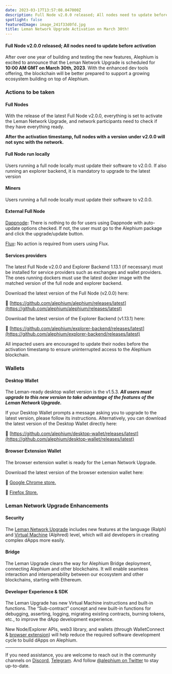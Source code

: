 ```yaml
---
date: 2023-03-17T13:57:08.047000Z
description: Full Node v2.0.0 released; All nodes need to update before activation
spotlight: false
featuredImage: image_241f33d0fd.jpg
title: Leman Network Upgrade Activation on March 30th!
---
```


#### Full Node v2.0.0 released; All nodes need to update before activation

After over one year of building and testing the new features, Alephium is excited to announce that the Leman Network Upgrade is scheduled for **10:00 AM GMT on March 30th, 2023**. With the enhanced dev tools offering, the blockchain will be better prepared to support a growing ecosystem building on top of Alephium.

### Actions to be taken

#### Full Nodes

With the release of the latest Full Node v2.0.0, everything is set to activate the Leman Network Upgrade, and network participants need to check if they have everything ready.

**After the activation timestamp, full nodes with a version under v2.0.0 will not sync with the network.**

#### **Full Node run locally**

Users running a full node locally must update their software to v2.0.0. If also running an explorer backend, it is mandatory to upgrade to the latest version

#### **Miners**

Users running a full node locally must update their software to v2.0.0.

#### **External Full Node**

[Dappnode](https://dappnode.io/)**:** There is nothing to do for users using Dappnode with auto-update options checked. If not, the user must go to the Alephium package and click the upgrade/update button.

[Flux](https://runonflux.io/)**:** No action is required from users using Flux.

#### **Services providers**

The latest Full Node v2.0.0 and Explorer Backend 1.13.1 (if necessary) must be installed for service providers such as exchanges and wallet providers. The ones running dockers must use the latest docker image with the matched version of the full node and explorer backend.

Download the latest version of the Full Node (v2.0.0) here:

🔗 [https://github.com/alephium/alephium/releases/latest](https://github.com/alephium/alephium/releases/latest)

Download the latest version of the Explorer Backend (v1.13.1) here:

🔗 [https://github.com/alephium/explorer-backend/releases/latest](https://github.com/alephium/explorer-backend/releases/latest)

All impacted users are encouraged to update their nodes before the activation timestamp to ensure uninterrupted access to the Alephium blockchain.

### Wallets

#### **Desktop Wallet**

The Leman-ready desktop wallet version is the v1.5.3. **_All users must upgrade to this new version to take advantage of the features of the Leman Network Upgrade._**

If your Desktop Wallet prompts a message asking you to upgrade to the latest version, please follow its instructions. Alternatively, you can download the latest version of the Desktop Wallet directly here:

🔗 [https://github.com/alephium/desktop-wallet/releases/latest](https://github.com/alephium/desktop-wallet/releases/latest)

#### **Browser Extension Wallet**

The browser extension wallet is ready for the Leman Network Upgrade.

Download the latest version of the browser extension wallet here:

🔗 [Google Chrome store.](https://chrome.google.com/webstore/detail/alephium-extension-wallet/gdokollfhmnbfckbobkdbakhilldkhcj)

🔗 [Firefox Store.](https://addons.mozilla.org/en-US/firefox/addon/alephiumextensionwallet/)

### Leman Network Upgrade Enhancements

#### **Security**

The [Leman Network Upgrade](/news/post/announcing-the-leman-network-upgrade-c01a81e65f0e) includes new features at the language (Ralph) and [Virtual Machine](/news/post/meet-alphred-a-virtual-machine-like-no-others-85ce86540025) (Alphred) level, which will aid developers in creating complex dApps more easily.

#### **Bridge**

The Leman Upgrade clears the way for Alephium Bridge deployment, connecting Alephium and other blockchains. It will enable seamless interaction and interoperability between our ecosystem and other blockchains, starting with Ethereum.

#### **Developer Experience & SDK**

The Leman Upgrade has new Virtual Machine instructions and built-in functions. The “Sub-contract” concept and new built-in functions for debugging, asserting, logging, migrating existing contracts, burning tokens, etc., to improve the dApp development experience.

New Node/Explorer APIs, web3 library, and wallets (through WalletConnect & [browser extension](/news/post/alephium-launches-browser-extension-wallet-706dfeda98f5)) will help reduce the required software development cycle to build dApps on Alephium.

---

If you need assistance, you are welcome to reach out in the community channels on [Discord](/discord), [Telegram](https://t.me/alephiumgroup). And follow [@alephium on Twitter](https://twitter.com/alephium) to stay up-to-date.
